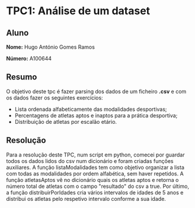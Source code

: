 # TPC1: Análise de um dataset

## Aluno

**Nome:** Hugo António Gomes Ramos

**Número:** A100644

## Resumo
O objetivo deste tpc é fazer parsing dos dados de um ficheiro **.csv** e com os dados fazer os seguintes exercícios:

- Lista ordenada alfabeticamente das modalidades desportivas;
- Percentagens de atletas aptos e inaptos para a prática desportiva;
- Distribuição de atletas por escalão etário.

## Resolução
Para a resolução deste TPC, num script em python, comecei por guardar todos os dados lidos do csv num dicionário e foram criadas funções auxiliares. A função listaModalidades tem como objetivo organizar a lista com todas as modalidades por ordem alfabética, sem haver repetidos. A função atletasAptos vê no dicionário quais os atletas aptos e retorna o número total de atletas com o campo "resultado" do csv a true. Por último, a função distribuirPorIdades cria vários intervalos de idades de 5 anos e distribui os atletas pelo respetivo intervalo conforme a sua idade.